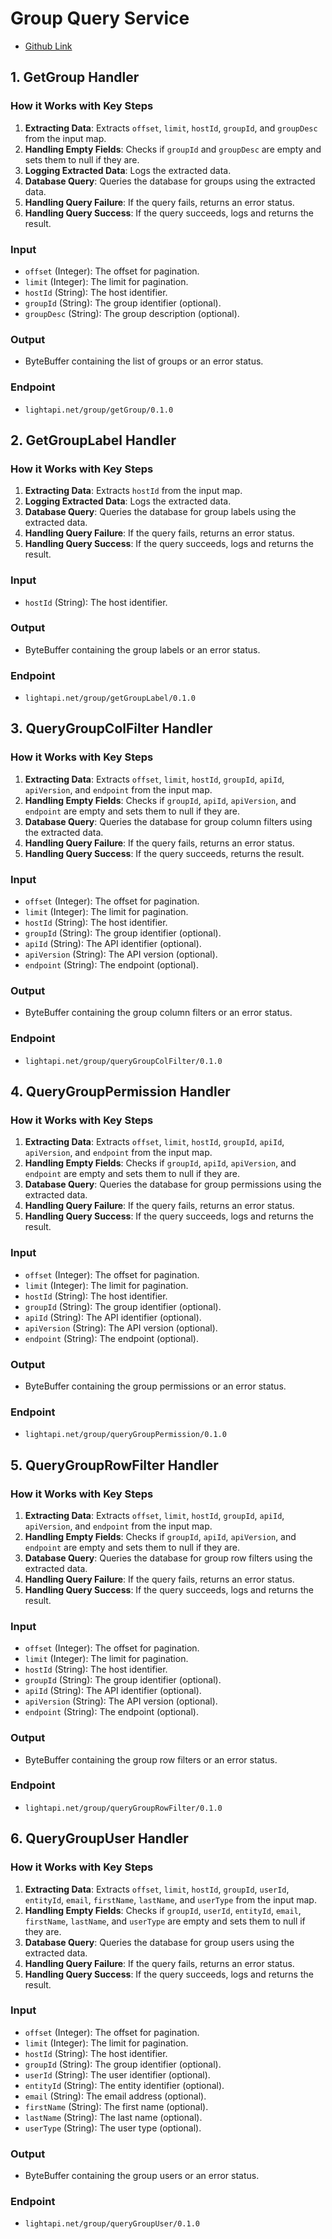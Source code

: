 # Group Query Service
- [Github Link](https://github.com/lightapi/group-query)

## 1. GetGroup Handler

### How it Works with Key Steps
1. **Extracting Data**: Extracts `offset`, `limit`, `hostId`, `groupId`, and `groupDesc` from the input map.
2. **Handling Empty Fields**: Checks if `groupId` and `groupDesc` are empty and sets them to null if they are.
3. **Logging Extracted Data**: Logs the extracted data.
4. **Database Query**: Queries the database for groups using the extracted data.
5. **Handling Query Failure**: If the query fails, returns an error status.
6. **Handling Query Success**: If the query succeeds, logs and returns the result.

### Input
- `offset` (Integer): The offset for pagination.
- `limit` (Integer): The limit for pagination.
- `hostId` (String): The host identifier.
- `groupId` (String): The group identifier (optional).
- `groupDesc` (String): The group description (optional).

### Output
- ByteBuffer containing the list of groups or an error status.

### Endpoint
- `lightapi.net/group/getGroup/0.1.0`

## 2. GetGroupLabel Handler

### How it Works with Key Steps
1. **Extracting Data**: Extracts `hostId` from the input map.
2. **Logging Extracted Data**: Logs the extracted data.
3. **Database Query**: Queries the database for group labels using the extracted data.
4. **Handling Query Failure**: If the query fails, returns an error status.
5. **Handling Query Success**: If the query succeeds, logs and returns the result.

### Input
- `hostId` (String): The host identifier.

### Output
- ByteBuffer containing the group labels or an error status.

### Endpoint
- `lightapi.net/group/getGroupLabel/0.1.0`

## 3. QueryGroupColFilter Handler

### How it Works with Key Steps
1. **Extracting Data**: Extracts `offset`, `limit`, `hostId`, `groupId`, `apiId`, `apiVersion`, and `endpoint` from the input map.
2. **Handling Empty Fields**: Checks if `groupId`, `apiId`, `apiVersion`, and `endpoint` are empty and sets them to null if they are.
3. **Database Query**: Queries the database for group column filters using the extracted data.
4. **Handling Query Failure**: If the query fails, returns an error status.
5. **Handling Query Success**: If the query succeeds, returns the result.

### Input
- `offset` (Integer): The offset for pagination.
- `limit` (Integer): The limit for pagination.
- `hostId` (String): The host identifier.
- `groupId` (String): The group identifier (optional).
- `apiId` (String): The API identifier (optional).
- `apiVersion` (String): The API version (optional).
- `endpoint` (String): The endpoint (optional).

### Output
- ByteBuffer containing the group column filters or an error status.

### Endpoint
- `lightapi.net/group/queryGroupColFilter/0.1.0`

## 4. QueryGroupPermission Handler

### How it Works with Key Steps
1. **Extracting Data**: Extracts `offset`, `limit`, `hostId`, `groupId`, `apiId`, `apiVersion`, and `endpoint` from the input map.
2. **Handling Empty Fields**: Checks if `groupId`, `apiId`, `apiVersion`, and `endpoint` are empty and sets them to null if they are.
3. **Database Query**: Queries the database for group permissions using the extracted data.
4. **Handling Query Failure**: If the query fails, returns an error status.
5. **Handling Query Success**: If the query succeeds, logs and returns the result.

### Input
- `offset` (Integer): The offset for pagination.
- `limit` (Integer): The limit for pagination.
- `hostId` (String): The host identifier.
- `groupId` (String): The group identifier (optional).
- `apiId` (String): The API identifier (optional).
- `apiVersion` (String): The API version (optional).
- `endpoint` (String): The endpoint (optional).

### Output
- ByteBuffer containing the group permissions or an error status.

### Endpoint
- `lightapi.net/group/queryGroupPermission/0.1.0`

## 5. QueryGroupRowFilter Handler

### How it Works with Key Steps
1. **Extracting Data**: Extracts `offset`, `limit`, `hostId`, `groupId`, `apiId`, `apiVersion`, and `endpoint` from the input map.
2. **Handling Empty Fields**: Checks if `groupId`, `apiId`, `apiVersion`, and `endpoint` are empty and sets them to null if they are.
3. **Database Query**: Queries the database for group row filters using the extracted data.
4. **Handling Query Failure**: If the query fails, returns an error status.
5. **Handling Query Success**: If the query succeeds, logs and returns the result.

### Input
- `offset` (Integer): The offset for pagination.
- `limit` (Integer): The limit for pagination.
- `hostId` (String): The host identifier.
- `groupId` (String): The group identifier (optional).
- `apiId` (String): The API identifier (optional).
- `apiVersion` (String): The API version (optional).
- `endpoint` (String): The endpoint (optional).

### Output
- ByteBuffer containing the group row filters or an error status.

### Endpoint
- `lightapi.net/group/queryGroupRowFilter/0.1.0`

## 6. QueryGroupUser Handler

### How it Works with Key Steps
1. **Extracting Data**: Extracts `offset`, `limit`, `hostId`, `groupId`, `userId`, `entityId`, `email`, `firstName`, `lastName`, and `userType` from the input map.
2. **Handling Empty Fields**: Checks if `groupId`, `userId`, `entityId`, `email`, `firstName`, `lastName`, and `userType` are empty and sets them to null if they are.
3. **Database Query**: Queries the database for group users using the extracted data.
4. **Handling Query Failure**: If the query fails, returns an error status.
5. **Handling Query Success**: If the query succeeds, logs and returns the result.

### Input
- `offset` (Integer): The offset for pagination.
- `limit` (Integer): The limit for pagination.
- `hostId` (String): The host identifier.
- `groupId` (String): The group identifier (optional).
- `userId` (String): The user identifier (optional).
- `entityId` (String): The entity identifier (optional).
- `email` (String): The email address (optional).
- `firstName` (String): The first name (optional).
- `lastName` (String): The last name (optional).
- `userType` (String): The user type (optional).

### Output
- ByteBuffer containing the group users or an error status.

### Endpoint
- `lightapi.net/group/queryGroupUser/0.1.0`
